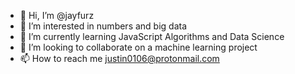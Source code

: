 - 👋 Hi, I’m @jayfurz
- 👀 I’m interested in numbers and big data
- 🌱 I’m currently learning JavaScript Algorithms and Data Science
- 💞️ I’m looking to collaborate on a machine learning project
- 📫 How to reach me justin0106@protonmail.com

<!---
jayfurz/jayfurz is a ✨ special ✨ repository because its `README.md` (this file) appears on your GitHub profile.
You can click the Preview link to take a look at your changes.
--->
